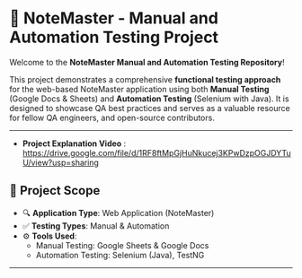 # 📝 NoteMaster - Manual and Automation Testing Project

Welcome to the **NoteMaster Manual and Automation Testing Repository**!

This project demonstrates a comprehensive **functional testing approach** for the web-based NoteMaster application using both **Manual Testing** (Google Docs & Sheets) and **Automation Testing** (Selenium with Java). It is designed to showcase QA best practices and serves as a valuable resource for fellow QA engineers, and open-source contributors.

---

- **Project Explanation Video** : https://drive.google.com/file/d/1RF8ftMpGjHuNkucej3KPwDzpOGJDYTuU/view?usp=sharing
 


## 📌 Project Scope

- 🔍 **Application Type**: Web Application (NoteMaster)
- ✅ **Testing Types**: Manual & Automation
- ⚙️ **Tools Used**:
  - Manual Testing: Google Sheets & Google Docs
  - Automation Testing: Selenium (Java), TestNG

---

